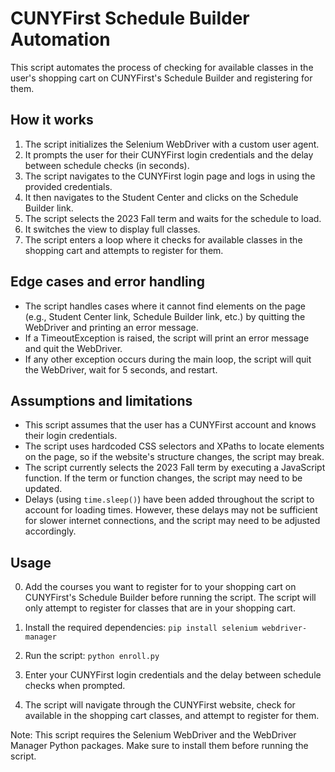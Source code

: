 # CUNYFirst Schedule Builder Automation

This script automates the process of checking for available classes in the user's shopping cart on CUNYFirst's Schedule Builder and registering for them.

## How it works

1. The script initializes the Selenium WebDriver with a custom user agent.
2. It prompts the user for their CUNYFirst login credentials and the delay between schedule checks (in seconds).
3. The script navigates to the CUNYFirst login page and logs in using the provided credentials.
4. It then navigates to the Student Center and clicks on the Schedule Builder link.
5. The script selects the 2023 Fall term and waits for the schedule to load.
6. It switches the view to display full classes.
7. The script enters a loop where it checks for available classes in the shopping cart and attempts to register for them.

## Edge cases and error handling

- The script handles cases where it cannot find elements on the page (e.g., Student Center link, Schedule Builder link, etc.) by quitting the WebDriver and printing an error message.
- If a TimeoutException is raised, the script will print an error message and quit the WebDriver.
- If any other exception occurs during the main loop, the script will quit the WebDriver, wait for 5 seconds, and restart.

## Assumptions and limitations

- This script assumes that the user has a CUNYFirst account and knows their login credentials.
- The script uses hardcoded CSS selectors and XPaths to locate elements on the page, so if the website's structure changes, the script may break.
- The script currently selects the 2023 Fall term by executing a JavaScript function. If the term or function changes, the script may need to be updated.
- Delays (using `time.sleep()`) have been added throughout the script to account for loading times. However, these delays may not be sufficient for slower internet connections, and the script may need to be adjusted accordingly.

## Usage

0. Add the courses you want to register for to your shopping cart on CUNYFirst's Schedule Builder before running the script. The script will only attempt to register for classes that are in your shopping cart.

1. Install the required dependencies:
```pip install selenium webdriver-manager```
2. Run the script:
```python enroll.py```

3. Enter your CUNYFirst login credentials and the delay between schedule checks when prompted.

4. The script will navigate through the CUNYFirst website, check for available in the shopping cart classes, and attempt to register for them.

Note: This script requires the Selenium WebDriver and the WebDriver Manager Python packages. Make sure to install them before running the script.
